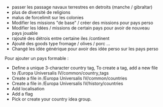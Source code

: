 - passer les passage navaux terrestres en detroits (manche / gibraltar)
- plus de diversité de religions
- malus de forcelimit sur les colonies
- Modifier les missions "de base" / créer des missions pour pays perso
- Modifier les Idées / missions de certain pays pour avoir de nouveau pays jouable
- rajouté des détrois entre certaine iles /continent
- Ajouté des goods type fromage / olives / porc ...
- Changé les idée générique pour avoir des idée perso sur les pays perso


Pour ajouter un pays formable :
- Define a unique 3-character country tag, To create a tag, add a new file to /Europa Universalis IV/common/country_tags
- Create a file in /Europa Universalis IV/common/countries
- Create a file in /Europa Universalis IV/history/countries
- Add localisation
- Add a flag
- Pick or create your country idea group.
